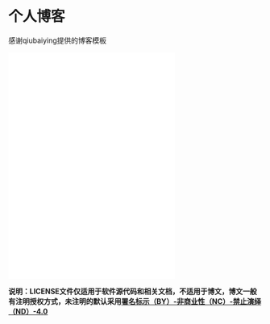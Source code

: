 # 个人博客
感谢qiubaiying提供的博客模板

<iframe frameborder="no" border="0" marginwidth="0" marginheight="0" width=330 height=450 src="//music.163.com/outchain/player?song?id=512376193&auto=1&height=430"></iframe>

**说明：LICENSE文件仅适用于软件源代码和相关文档，不适用于博文，博文一般有注明授权方式，未注明的默认采用[署名标示（BY）-非商业性（NC）-禁止演绎（ND）-4.0](https://creativecommons.org/licenses/by-nc-nd/4.0/deed.zh)**
